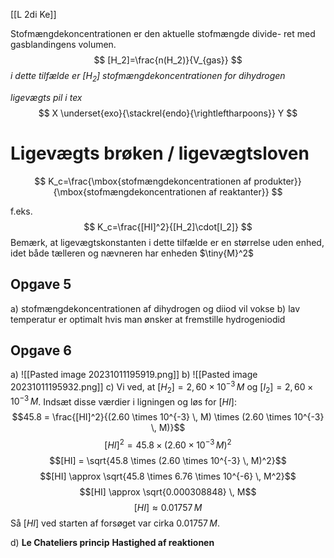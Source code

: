 [[L 2di Ke]]

Stofmængdekoncentrationen er den aktuelle stofmængde divide- 
ret med gasblandingens volumen.
$$
[H_2]=\frac{n(H_2)}{V_{gas}}
$$
_i dette tilfælde er $[H_2]$ stofmængdekoncentrationen for dihydrogen_


_ligevægts pil i tex_
$$
X \underset{exo}{\stackrel{endo}{\rightleftharpoons}} Y
$$


# Ligevægts brøken / ligevægtsloven
$$
K_c=\frac{\mbox{stofmængdekoncentrationen af produkter}}{\mbox{stofmængdekoncentrationen af reaktanter}}
$$

f.eks.
$$
K_c=\frac{[HI]^2}{[H_2]\cdot[I_2]}
$$
Bemærk, at ligevægtskonstanten i dette tilfælde er en størrelse 
uden enhed, idet både tælleren og nævneren har enheden $\tiny{M}^2$

## Opgave 5
a)
stofmængdekoncentrationen af dihydrogen og diiod vil vokse
b)
lav temperatur er optimalt hvis man ønsker at fremstille hydrogeniodid

## Opgave 6
a)
![[Pasted image 20231011195919.png]]
b)
![[Pasted image 20231011195932.png]]
c)
Vi ved, at $[H_2] = 2,60 \times 10^{-3} \, M$ og $[I_2] = 2,60 \times 10^{-3} \, M$. 
Indsæt disse værdier i ligningen og løs for $[HI]$: $$45.8 = \frac{[HI]^2}{(2.60 \times 10^{-3} \, M) \times (2.60 \times 10^{-3} \, M)}$$ $$[HI]^2 = 45.8 \times (2.60 \times 10^{-3} \, M)^2$$$$[HI] = \sqrt{45.8 \times (2.60 \times 10^{-3} \, M)^2}$$$$[HI] \approx \sqrt{45.8 \times 6.76 \times 10^{-6} \, M^2}$$$$[HI] \approx \sqrt{0.000308848} \, M$$$$[HI] \approx 0.01757 \, M$$ Så $[HI]$ ved starten af forsøget var cirka $0.01757 \, M$.

d)
**Le Chateliers princip**
**Hastighed af reaktionen**


